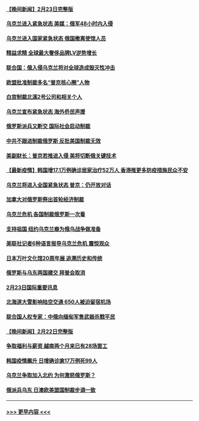 #### [【晚间新闻】2月23日完整版](../pages/prog202/a103355977.md?t=02241201) 
#### [乌克兰进入紧急状态 美媒：俄军48小时内入侵](../pages/prog202/a103355936.md?t=02241201) 
#### [乌克兰进入国家紧急状态 俄国撤离使馆人员](../pages/prog202/a103355818.md?t=02241201) 
#### [精益求精 全球最大奢侈品牌LV逆势增长](../pages/prog202/a103355762.md?t=02241201) 
#### [联合国：俄入侵乌克兰将对全球造成毁灭性冲击](../pages/prog202/a103355748.md?t=02241201) 
#### [欧盟批准制裁多名“普京核心圈”人物](../pages/prog202/a103355554.md?t=02241201) 
#### [白宫制裁北溪2号公司和相关个人](../pages/prog202/a103355708.md?t=02241201) 
#### [乌克兰宣布紧急状态 海外侨民声援](../pages/prog202/a103355616.md?t=02241201) 
#### [俄罗斯派兵又断交 国际社会启动制裁](../pages/prog202/a103355584.md?t=02241201) 
#### [中共不跟进制裁俄罗斯 反批美国制裁无效](../pages/prog202/a103355545.md?t=02241201) 
#### [美副财长：普京若推进入侵 美将切断俄关键技术](../pages/prog202/a103355448.md?t=02241201) 
#### [【最新疫情】韩国增17.1万例确诊居家治疗52万人 香港推更多防疫措施民众不安](../pages/prog202/a103355571.md?t=02241201) 
#### [乌克兰将进入全国紧急状态 普京：仍开放对话](../pages/prog202/a103355491.md?t=02241201) 
#### [加拿大对俄罗斯祭出首轮经济制裁](../pages/prog202/a103355461.md?t=02241201) 
#### [乌克兰危机 各国制裁俄罗斯一次看](../pages/prog202/a103355157.md?t=02241201) 
#### [支持祖国 纽约乌克兰裔为俄乌战争做准备](../pages/prog202/a103355290.md?t=02241201) 
#### [美联社记者6种语言报导乌克兰危机 震惊观众](../pages/prog202/a103355281.md?t=02241201) 
#### [日本万叶文化馆20周年展 追溯历史和传统](../pages/prog202/a103355366.md?t=02241201) 
#### [俄罗斯与乌东两国建交 拜普会取消](../pages/prog202/a103355320.md?t=02241201) 
#### [2月23日国际重要讯息](../pages/prog202/a103355318.md?t=02241201) 
#### [北海道大雪影响陆空交通 650人被迫留宿机场](../pages/prog202/a103355229.md?t=02241201) 
#### [联合国人权专家：中俄向缅甸军售武器杀戮平民](../pages/prog202/a103355205.md?t=02241201) 
#### [【晚间新闻】2月22日完整版](../pages/prog202/a103355048.md?t=02241201) 
#### [争取福利与薪资 越南两个月来已有28场罢工](../pages/prog202/a103355143.md?t=02241201) 
#### [韩国疫情飙升 日增确诊逾17万例死99人](../pages/prog202/a103355141.md?t=02241201) 
#### [乌克兰争取加入北约 为何激怒俄罗斯？](../pages/prog202/a103355123.md?t=02241201) 
#### [俄派兵乌东 日澳欧美盟国制裁步调一致](../pages/prog202/a103354884.md?t=02241201) 

----
#### [ >>> 更早内容 <<< ](../indexes/prog202-earlier.md)
